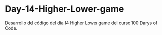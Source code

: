 # Day-14-Higher-Lower-game
Desarrollo del código del día 14 Higher Lower game del curso 100 Darys of Code.

